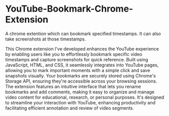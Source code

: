 # YouTube-Bookmark-Chrome-Extension
A chrome extention which can bookmark specified timestamps. It can also take screenshots at those timestamps.

This Chrome extension I've developed enhances the YouTube experience by enabling users like you to effortlessly bookmark specific video timestamps and capture screenshots for quick reference. Built using JavaScript, HTML, and CSS, it seamlessly integrates into YouTube pages, allowing you to mark important moments with a simple click and save snapshots visually. Your bookmarks are securely stored using Chrome's Storage API, ensuring they're accessible across your browsing sessions. The extension features an intuitive interface that lets you rename bookmarks and add comments, making it easy to organize and manage video content for educational, research, or personal purposes. It's designed to streamline your interaction with YouTube, enhancing productivity and facilitating efficient annotation and review of video segments.

